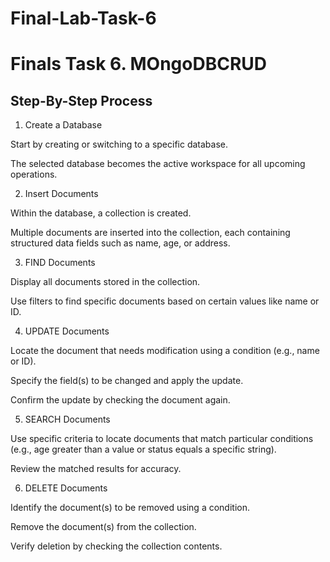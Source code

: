 # Final-Lab-Task-6
# Finals Task 6. MOngoDBCRUD

## Step-By-Step Process
1. Create a Database

Start by creating or switching to a specific database.

The selected database becomes the active workspace for all upcoming operations.

2. Insert Documents

Within the database, a collection is created.

Multiple documents are inserted into the collection, each containing structured data fields such as name, age, or address.

3. FIND Documents

Display all documents stored in the collection.

Use filters to find specific documents based on certain values like name or ID.

4. UPDATE Documents

Locate the document that needs modification using a condition (e.g., name or ID).

Specify the field(s) to be changed and apply the update.

Confirm the update by checking the document again.

5. SEARCH Documents

Use specific criteria to locate documents that match particular conditions (e.g., age greater than a value or status equals a specific string).

Review the matched results for accuracy.

6. DELETE Documents
    
Identify the document(s) to be removed using a condition.

Remove the document(s) from the collection.

Verify deletion by checking the collection contents.
